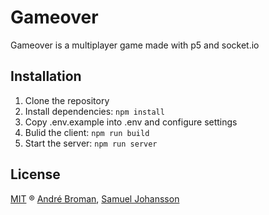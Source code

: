 # Gameover

Gameover is a multiplayer game made with p5 and socket.io

## Installation

1. Clone the repository
2. Install dependencies: `npm install`
3. Copy .env.example into .env and configure settings
4. Bulid the client: `npm run build`
5. Start the server: `npm run server`

## License

[MIT](LICENSE) ® [André Broman](https://github.com/brooman), [Samuel Johansson](https://github.com/websamuel90)
